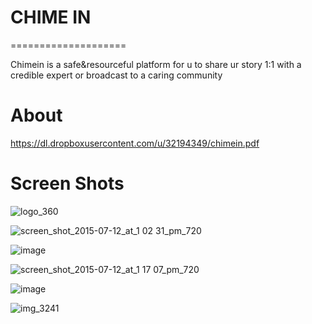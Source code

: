 # CHIME IN
====================

Chimein is a safe&resourceful platform for u to share ur story 1:1 with a credible expert or broadcast to a caring community

About
===================

https://dl.dropboxusercontent.com/u/32194349/chimein.pdf

Screen Shots
======================

![logo_360](https://cloud.githubusercontent.com/assets/1395635/8639974/b8c3fcb2-289c-11e5-889f-c37535e43846.png)

![screen_shot_2015-07-12_at_1 02 31_pm_720](https://cloud.githubusercontent.com/assets/1395635/8639874/e60ffaba-289a-11e5-8417-1aab2d801b7a.png)

![image](https://cloud.githubusercontent.com/assets/1395635/8639894/3f29007e-289b-11e5-85a8-e7383656f696.png)

![screen_shot_2015-07-12_at_1 17 07_pm_720](https://cloud.githubusercontent.com/assets/1395635/8639875/e6255284-289a-11e5-9207-00a3b61fdf7d.png)

![image](https://cloud.githubusercontent.com/assets/1395635/8639980/f017f588-289c-11e5-9ac1-ac1469d4610e.png)

![img_3241](https://cloud.githubusercontent.com/assets/1395635/8639873/e29f598e-289a-11e5-825d-c9f2b882d7c7.PNG)

